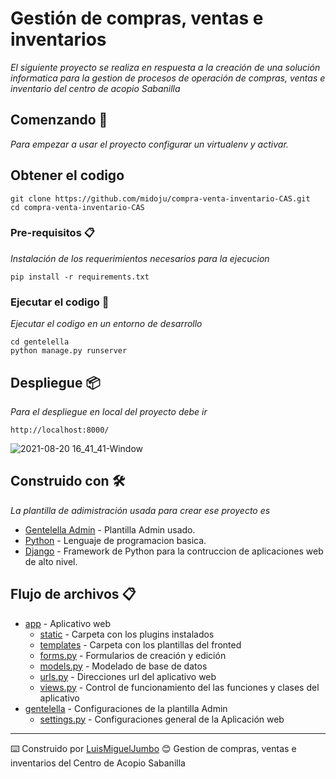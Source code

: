 # Gestión de compras, ventas e inventarios

_El siguiente proyecto se realiza en respuesta a la creación de una solución informatica para la gestion de procesos de operación de compras, ventas e inventario del centro de acopio Sabanilla_

## Comenzando 🚀

_Para empezar a usar el proyecto configurar un virtualenv y activar._
## Obtener el codigo
```
git clone https://github.com/midoju/compra-venta-inventario-CAS.git
cd compra-venta-inventario-CAS
```

### Pre-requisitos 📋

_Instalación de los requerimientos necesarios para la ejecucion_

```
pip install -r requirements.txt
```

### Ejecutar el codigo 🔧

_Ejecutar el codigo en un entorno de desarrollo_

```
cd gentelella
python manage.py runserver
```
## Despliegue 📦

_Para el despliegue en local del proyecto debe ir_

```
http://localhost:8000/
```
![2021-08-20 16_41_41-Window](https://user-images.githubusercontent.com/13515624/130297038-93ce96af-8be9-4035-84b3-7baef97c45d2.png)



## Construido con 🛠️

_La plantilla de adimistración usada para crear ese proyecto es_

* [Gentelella Admin](https://github.com/GiriB/django-gentelella) - Plantilla Admin usado.
* [Python](https://www.python.org) - Lenguaje de programacion basica.
* [Django](https://www.djangoproject.com) - Framework de Python para la contruccion de aplicaciones web de alto nivel.

## Flujo de archivos 📋
* [app](https://github.com/midoju/compra-venta-inventario-CAS/tree/main/gentelella/app) - Aplicativo web
    * [static](https://github.com/midoju/compra-venta-inventario-CAS/tree/main/gentelella/app/static) - Carpeta con los plugins instalados 
    * [templates](https://github.com/midoju/compra-venta-inventario-CAS/tree/main/gentelella/app/templates) - Carpeta con los plantillas del fronted
    * [forms.py](https://github.com/midoju/compra-venta-inventario-CAS/blob/main/gentelella/app/forms.py) - Formularios de creación y edición
    * [models.py](https://github.com/midoju/compra-venta-inventario-CAS/blob/main/gentelella/app/models.py) - Modelado de base de datos
    * [urls.py](https://github.com/midoju/compra-venta-inventario-CAS/blob/main/gentelella/app/urls.py) - Direcciones url del aplicativo web
    * [views.py](https://github.com/midoju/compra-venta-inventario-CAS/blob/main/gentelella/app/views.py) - Control de funcionamiento del las funciones y clases del aplicativo
* [gentelella](https://github.com/midoju/compra-venta-inventario-CAS/tree/main/gentelella/gentelella) - Configuraciones de la plantilla Admin
    * [settings.py](https://github.com/midoju/compra-venta-inventario-CAS/blob/main/gentelella/gentelella/settings.py) - Configuraciones general de la Aplicación web

---
⌨️ Construido por [LuisMiguelJumbo](https://github.com/midoju) 😊
Gestion de compras, ventas e inventarios del Centro de Acopio Sabanilla

